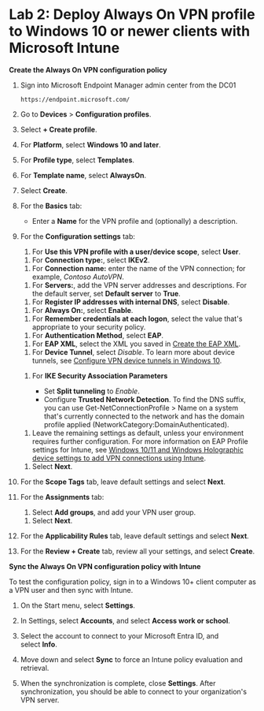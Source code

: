 # Lab 2: Deploy Always On VPN profile to Windows 10 or newer clients with Microsoft Intune

**Create the Always On VPN configuration policy**

1.  Sign into Microsoft Endpoint Manager admin center from the DC01

        https://endpoint.microsoft.com/

2.  Go to **Devices** \> **Configuration profiles**.

3.  Select **+ Create profile**.

4.  For **Platform**, select **Windows 10 and later**.

5.  For **Profile type**, select **Templates**.

6.  For **Template name**, select **AlwaysOn**.

7.  Select **Create**.

8.  For the **Basics** tab:

    - Enter a **Name** for the VPN profile and (optionally) a description.

9.  For the **Configuration settings** tab:

    1.  For **Use this VPN profile with a user/device scope**, select **User**.

    <!-- -->

    1.  For **Connection type:**, select **IKEv2**.

    <!-- -->

    1.  For **Connection name:** enter the name of the VPN connection; for example, *Contoso AutoVPN*.

    <!-- -->

    1.  For **Servers:**, add the VPN server addresses and descriptions. For the default server, set **Default server** to **True**.

    <!-- -->

    1.  For **Register IP addresses with internal DNS**, select **Disable**.

    <!-- -->

    1.  For **Always On:**, select **Enable**.

    <!-- -->

    1.  For **Remember credentials at each logon**, select the value that's appropriate to your security policy.

    <!-- -->

    1.  For **Authentication Method**, select **EAP**.

    <!-- -->

    1.  For **EAP XML**, select the XML you saved in [Create the EAP XML](https://learn.microsoft.com/en-us/windows-server/remote/remote-access/how-to-aovpn-client-intune#create-the-extensible-authentication-protocol-eap-configuration-xml).

    <!-- -->

    1.  For **Device Tunnel**, select *Disable*. To learn more about device tunnels, see [Configure VPN device tunnels in Windows 10](https://learn.microsoft.com/en-us/windows-server/remote/remote-access/vpn/vpn-device-tunnel-config).

    <!-- -->

    1.  For **IKE Security Association Parameters**

        - Set **Split tunneling** to *Enable*.

        <!-- -->

        - Configure **Trusted Network Detection**. To find the DNS suffix, you can use Get-NetConnectionProfile \> Name on a system that's currently connected to the network and has the domain profile applied (NetworkCategory:DomainAuthenticated).

    <!-- -->

    1.  Leave the remaining settings as default, unless your environment requires further configuration. For more information on EAP Profile settings for Intune, see [Windows 10/11 and Windows Holographic device settings to add VPN connections using Intune](https://learn.microsoft.com/en-us/mem/intune/configuration/vpn-settings-windows-10).

    <!-- -->

    1.  Select **Next**.

10. For the **Scope Tags** tab, leave default settings and select **Next**.

11. For the **Assignments** tab:

    1.  Select **Add groups**, and add your VPN user group.

    <!-- -->

    1.  Select **Next**.

12. For the **Applicability Rules** tab, leave default settings and select **Next**.

13. For the **Review + Create** tab, review all your settings, and select **Create**.

**Sync the Always On VPN configuration policy with Intune**

To test the configuration policy, sign in to a Windows 10+ client computer as a VPN user and then sync with Intune.

1.  On the Start menu, select **Settings**.

2.  In Settings, select **Accounts**, and select **Access work or school**.

3.  Select the account to connect to your Microsoft Entra ID, and select **Info**.

4.  Move down and select **Sync** to force an Intune policy evaluation and retrieval.

5.  When the synchronization is complete, close **Settings**. After synchronization, you should be able to connect to your organization's VPN server.
